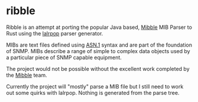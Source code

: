 # ribble
Ribble is an attempt at porting the popular Java based, [Mibble](https://www.mibble.org/) MIB Parser to Rust using the [lalrpop](https://github.com/lalrpop/lalrpop) parser generator.

MIBs are text files defined using [ASN.1](https://www.oss.com/asn1/resources/asn1-made-simple/introduction.html) syntax and are part of the foundation of SNMP.  MIBs describe a range of simple to complex data objects used by a particular piece of SNMP capable equipment.

The project would not be possible without the excellent work completed by the [Mibble](https://www.mibble.org) team.

Currently the project will "mostly" parse a MIB file but I still need to work out some quirks with lalrpop.   Nothing is generated from the parse tree.
